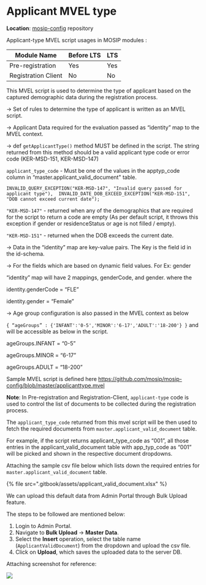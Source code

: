 # Applicant MVEL type

**Location**: [mosip-config](https://github.com/mosip/mosip-config) repository

Applicant-type MVEL script usages in MOSIP modules :

| **Module Name**     | **Before LTS** | **LTS** |
| ------------------- | -------------- | ------- |
| Pre-registration    | Yes            | Yes     |
| Registration Client | No             | No      |

This MVEL script is used to determine the type of applicant based on the captured demographic data during the registration process.

→ Set of rules to determine the type of applicant is written as an MVEL script.

→ Applicant Data required for the evaluation passed as “identity” map to the MVEL context.

→ def `getApplicantType()` method MUST be defined in the script. The string returned from this method should be a valid applicant type code or error code (KER-MSD-151, KER-MSD-147)

`applicant_type_code` - Must be one of the values in the apptyp\_code column in “master.applicant\_valid\_document" table.

```
INVALID_QUERY_EXCEPTION("KER-MSD-147", "Invalid query passed for applicant type"),	INVALID_DATE_DOB_EXCEED_EXCEPTION("KER-MSD-151", "DOB cannot exceed current date");
```

`"KER-MSD-147"` - returned when any of the demographics that are required for the script to return a code are empty (As per default script, it throws this exception if gender or residenceStatus or age is not filled / empty).

`"KER-MSD-151"` - returned when the DOB exceeds the current date.

→ Data in the “identity” map are key-value pairs. The Key is the field id in the id-schema.

→ For the fields which are based on dynamic field values. For Ex: gender

“identity” map will have 2 mappings, genderCode, and gender. where the

identity.genderCode = “FLE”

identity.gender = “Female”

→ Age group configuration is also passed in the MVEL context as below

`{ “ageGroups” : {'INFANT':'0-5','MINOR':'6-17','ADULT':'18-200'} }` and will be accessible as below in the script.

ageGroups.INFANT = “0-5”

ageGroups.MINOR = “6-17”

ageGroups.ADULT = “18-200”

Sample MVEL script is defined here https://github.com/mosip/mosip-config/blob/master/applicanttype.mvel

**Note**: In Pre-registration and Registration-Client, `applicant-type` code is used to control the list of documents to be collected during the registration process.

The `applicant_type_code` returned from this mvel script will be then used to fetch the required documents from `master.applicant_valid_document` table.

For example, if the script returns applicant\_type\_code as “001”, all those entries in the applicant\_valid\_document table with app\_typ\_code as “001” will be picked and shown in the respective document dropdowns.

Attaching the sample csv file below which lists down the required entries for `master.applicant_valid_document` table.

{% file src=".gitbook/assets/applicant_valid_document.xlsx" %}

We can upload this default data from Admin Portal through Bulk Upload feature.

The steps to be followed are mentioned below:

1. Login to Admin Portal.
2. Navigate to **Bulk Upload** → **Master Data**.
3. Select the **Insert** operation, select the table name (`ApplicantValidDocument`) from the dropdown and upload the csv file.
4. Click on **Upload**, which saves the uploaded data to the server DB.

Attaching screenshot for reference:

![](\_images/upgrade-application-mvel.png)
